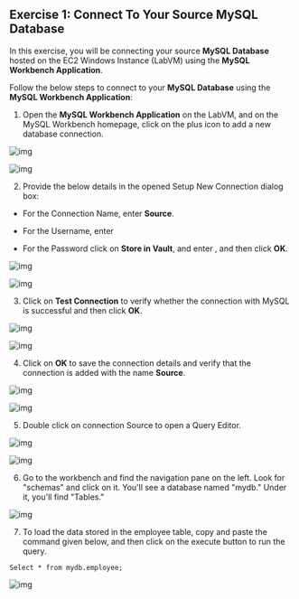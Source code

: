 ## Exercise 1: Connect To Your Source MySQL Database
In this exercise, you will be connecting your source **MySQL Database** hosted on the EC2 Windows Instance (LabVM) using the **MySQL Workbench Application**.

Follow the below steps to connect to your **MySQL Database** using the **MySQL Workbench Application**:

1. Open the **MySQL Workbench Application** on the LabVM, and on the MySQL Workbench homepage, click on the plus icon to add a new database connection.

![img](screenshots/th5.png)

![img](screenshots/th6.png)

2. Provide the below details in the opened Setup New Connection dialog box:

- For the Connection Name, enter **Source**.

- For the Username, enter

- For the Password click on **Store in Vault**, and enter , and then click **OK**.

![img](screenshots/th7.png)

![img](screenshots/th8.png)

3. Click on **Test Connection** to verify whether the connection with MySQL is successful and then click **OK**.

![img](screenshots/th9.png)

![img](screenshots/th10.png)

4. Click on **OK** to save the connection details and verify that the connection is added with the name **Source**.

![img](screenshots/th11.png)

![img](screenshots/th12.png)

5. Double click on connection Source to open a Query Editor.

![img](screenshots/th13.png)

![img](screenshots/th14.png)

6. Go to the workbench and find the navigation pane on the left. Look for "schemas" and click on it. You'll see a database named "mydb." Under it, you'll find "Tables."

![img](screenshots/th15.png)

7. To load the data stored in the employee table, copy and paste the command given below, and then click on the execute button to run the query.

```
Select * from mydb.employee;
```
![img](screenshots/th16.png)
